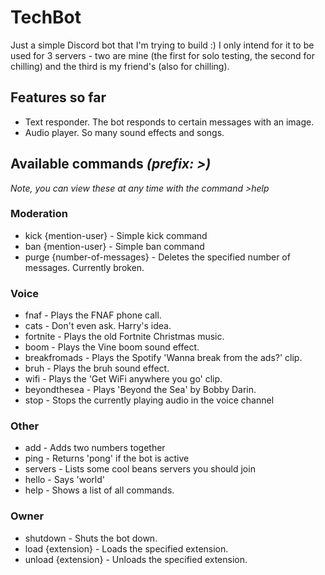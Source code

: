 # TechBot

Just a simple Discord bot that I'm trying to build :) I only intend for it to be used for 3 servers - two are mine (the first for solo testing, the second for chilling) and the third is my friend's (also for chilling).

## Features so far
* Text responder. The bot responds to certain messages with an image.
* Audio player. So many sound effects and songs.

## Available commands *(prefix: >)*
*Note, you can view these at any time with the command >help*

### Moderation
* kick {mention-user} - Simple kick command
* ban {mention-user} - Simple ban command
* purge {number-of-messages} - Deletes the specified number of messages. Currently broken.

### Voice
* fnaf - Plays the FNAF phone call.
* cats - Don't even ask. Harry's idea.
* fortnite - Plays the old Fortnite Christmas music.
* boom - Plays the Vine boom sound effect.
* breakfromads - Plays the Spotify 'Wanna break from the ads?' clip.
* bruh - Plays the bruh sound effect.
* wifi - Plays the 'Get WiFi anywhere you go' clip.
* beyondthesea - Plays 'Beyond the Sea' by Bobby Darin.
* stop - Stops the currently playing audio in the voice channel

### Other
* add - Adds two numbers together
* ping - Returns 'pong' if the bot is active
* servers - Lists some cool beans servers you should join
* hello - Says 'world'
* help - Shows a list of all commands.

### Owner
* shutdown - Shuts the bot down.
* load {extension} - Loads the specified extension.
* unload {extension} - Unloads the specified extension.
